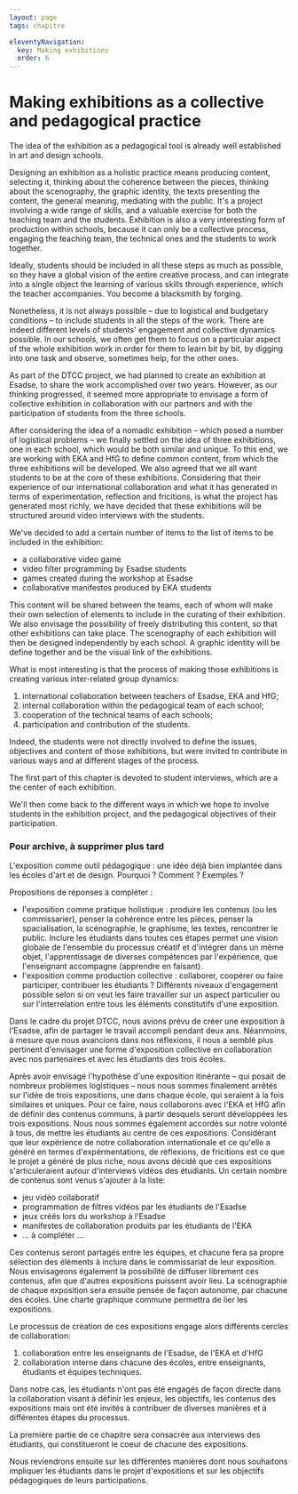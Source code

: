 ```yaml
---
layout: page
tags: chapitre

eleventyNavigation:
  key: Making exhibitions
  order: 6
---
```


# Making exhibitions as a collective and pedagogical practice

The idea of the exhibition as a pedagogical tool is already well established in art and design schools.

Designing an exhibition as a holistic practice means producing content, selecting it, thinking about the coherence between the pieces, thinking about the scenography, the graphic identity, the texts presenting the content, the general meaning, mediating with the public. It's a project involving a wide range of skills, and a valuable exercise for both the teaching team and the students. Exhibition is also a very interesting form of production within schools, because it can only be a collective process, engaging the teaching team, the technical ones and the students to work together.

Ideally, students should be included in all these steps as much as possible, so they have a global vision of the entire creative process, and can integrate into a single object the learning of various skills through experience, which the teacher accompanies. You become a blacksmith by forging.

Nonetheless, it is not always possible – due to logistical and budgetary conditions – to include students in all the steps of the work. There are indeed different levels of students' engagement and collective dynamics possible. In our schools, we often get them to focus on a particular aspect of the whole exhibition work in order for them to learn bit by bit, by digging into one task and observe, sometimes help, for the other ones.

As part of the DTCC project, we had planned to create an exhibition at Esadse, to share the work accomplished over two years. However, as our thinking progressed, it seemed more appropriate to envisage a form of collective exhibition in collaboration with our partners and with the participation of students from the three schools.

After considering the idea of a nomadic exhibition – which posed a number of logistical problems – we finally settled on the idea of three exhibitions, one in each school, which would be both similar and unique. To this end, we are working with EKA and HfG to define common content, from which the three exhibitions will be developed. We also agreed that we all want students to be at the core of these exhibitions. Considering that their experience of our international collaboration and what it has generated in terms of experimentation, reflection and fricitions, is what the project has generated most richly, we have decided that these exhibitions will be structured around video interviews with the students. 

We've decided to add a certain number of items to the list of items to be included in the exhibition:

- a collaborative video game
- video filter programming by Esadse students
- games created during the workshop at Esadse
- collaborative manifestos produced by EKA students

This content will be shared between the teams, each of whom will make their own selection of elements to include in the curating of their exhibition. We also envisage the possibility of freely distributing this content, so that other exhibitions can take place. The scenography of each exhibition will then be designed independently by each school. A graphic identity will be define together and be the visual link of the exhibitions.

What is most interesting is that the process of making those exhibitions is creating various inter-related group dynamics:
1. international collaboration between teachers of Esadse, EKA and HfG;
2. internal collaboration within the pedagogical team of each school;
3. cooperation of the technical teams of each schools;
4. participation and contribution of the students.

Indeed, the students were not directly involved to define the issues, objectives and content of those exhibitions, but were invited to contribute in various ways and at different stages of the process.

The first part of this chapter is devoted to student interviews, which are a the center of each exhibition.

We'll then come back to the different ways in which we hope to involve students in the exhibition project, and the pedagogical objectives of their participation.









### Pour archive, à supprimer plus tard

L'exposition comme outil pédagogique : une idée déjà bien implantée dans les écoles d'art et de design. Pourquoi ? Comment ? Exemples ?

Propositions de réponses à compléter :
- l'exposition comme pratique holistique : produire les contenus (ou les commissarier), penser la cohérence entre les pièces, penser la spacialisation, la scénographie, le graphisme, les textes, rencontrer le public. Inclure les étudiants dans toutes ces étapes permet une vision globale de l'ensemble du processus créatif et d'intégrer dans un même objet, l'apprentissage de diverses compétences par l'expérience, que l'enseignant accompagne (apprendre en faisant).
- l'exposition comme production collective : collaborer, coopérer ou faire participer, contribuer les étudiants ? Différents niveaux d'engagement possible selon si on veut les faire travailler sur un aspect particulier ou sur l'interrelation entre tous les éléments constitutifs d'une exposition.

Dans le cadre du projet DTCC, nous avions prévu de créer une exposition à l'Esadse, afin de partager le travail accompli pendant deux ans. Néanmoins, à mesure que nous avancions dans nos réflexions, il nous a semblé plus pertinent d'envisager une forme d'exposition collective en collaboration avec nos partenaires et avec les étudiants des trois écoles.

Après avoir envisagé l'hypothèse d'une exposition itinérante – qui posait de nombreux problèmes logistiques – nous nous sommes finalement arrêtés sur l'idée de trois expositions, une dans chaque école, qui seraient à la fois similaires et uniques. Pour ce faire, nous collaborons avec l'EKA et HfG afin de définir des contenus communs, à partir desquels seront développées les trois expositions. Nous nous sommes également accordés sur notre volonté à tous, de mettre les étudiants au centre de ces expositions. Considérant que leur expérience de notre collaboration internationale et ce qu'elle a généré en termes d'expérmentations, de réflexions, de fricitions est ce que le projet a généré de plus riche, nous avons décidé que ces expositions s'articuleraient autour d'interviews vidéos des étudiants. Un certain nombre de contenus sont venus s'ajouter à la liste:

- jeu vidéo collaboratif
- programmation de filtres vidéos par les étudiants de l'Esadse
- jeux créés lors du workshop à l'Esadse
- manifestes de collaboration produits par les étudiants de l'EKA
- ... à compléter ...

Ces contenus seront partagés entre les équipes, et chacune fera sa propre sélection des éléments à inclure dans le commissariat de leur exposition. Nous envisageons également la possibilité de diffuser librement ces contenus, afin que d'autres expositions puissent avoir lieu. La scénographie de chaque exposition sera ensuite pensée de façon autonome, par chacune des écoles. Une charte graphique commune permettra de lier les expositions.

Le processus de création de ces expositions engage alors différents cercles de collaboration:
1. collaboration entre les enseignants de l'Esadse, de l'EKA et d'HfG
2. collaboration interne dans chacune des écoles, entre enseignants, étudiants et équipes techniques.

Dans notre cas, les étudiants n'ont pas été engagés de façon directe dans la collaboration visant à définir les enjeux, les objectifs, les contenus des expositions mais ont été invités à contribuer de diverses manières et à différentes étapes du processus.

La première partie de ce chapitre sera consacrée aux interviews des étudiants, qui constitueront le coeur de chacune des expositions.

Nous reviendrons ensuite sur les différentes manières dont nous souhaitons impliquer les étudiants dans le projet d'expositions et sur les objectifs pédagogiques de leurs participations.
